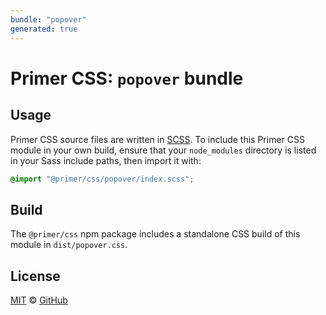 ```yaml
---
bundle: "popover"
generated: true
---
```


# Primer CSS: `popover` bundle

## Usage

Primer CSS source files are written in [SCSS]. To include this Primer CSS module in your own build, ensure that your `node_modules` directory is listed in your Sass include paths, then import it with:

```scss
@import "@primer/css/popover/index.scss";
```

## Build

The `@primer/css` npm package includes a standalone CSS build of this module in `dist/popover.css`.

## License

[MIT](https://github.com/primer/css/blob/main/LICENSE) &copy; [GitHub](https://github.com/)


[scss]: https://sass-lang.com/documentation/syntax#scss
